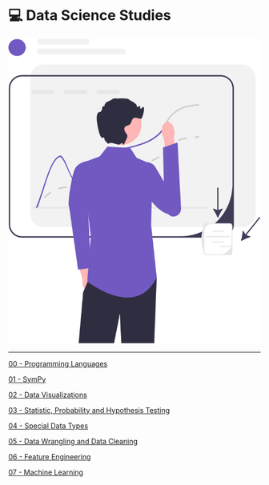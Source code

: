 # 💻 Data Science Studies

<div align="center">
  <img src='../assets/data-science.svg' alt='Data Science' />
</div>

---

[00 - Programming Languages](https://github.com/CSFelix/data-science-studies/tree/main/src/00%20-%20Programming%20Languages)

[01 - SymPy](https://github.com/CSFelix/data-science-studies/tree/main/src/01%20-%20Sympy)

[02 - Data Visualizations](https://github.com/CSFelix/data-science-studies/tree/main/src/02%20-%20Data%20Visualizations)

[03 - Statistic, Probability and Hypothesis Testing](https://github.com/CSFelix/data-science-studies/tree/main/src/03%20-%20Statistic%2C%20Probability%20and%20Hypothesis%20Testing)

[04 - Special Data Types](https://github.com/CSFelix/data-science-studies/tree/main/src/04%20-%20Special%20Data%20Types)

[05 - Data Wrangling and Data Cleaning](https://github.com/CSFelix/data-science-studies/tree/main/src/05%20-%20Data%20Wrangling%20and%20Data%20Cleaning)

[06 - Feature Engineering](https://github.com/CSFelix/data-science-studies/tree/main/src/06%20-%20Feature%20Engineering)

[07 - Machine Learning](https://github.com/CSFelix/data-science-studies/tree/main/src/07%20-%20Machine%20Learning)
